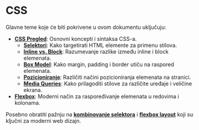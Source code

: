 # CSS

Glavne teme koje će biti pokrivene u ovom dokumentu uključuju:

-   [**CSS Pregled**](/css/css.md): Osnovni koncepti i sintaksa CSS-a.
    -   [**Selektori**](/css/css.md?id=css-selektori): Kako targetirati HTML elemente za primenu stilova.
    -   [**Inline vs. Block**](/css/css.md?id=tipovi-prikaza-inline-vs-block): Razumevanje razlike između inline i block elemenata.
    -   [**Box Model**](/css/css.md?id=box-model): Kako margin, padding i border utiču na raspored elemenata.
    -   [**Pozicioniranje**](/css/css.md?id=pozicioniranje): Različiti načini pozicioniranja elemenata na stranici.
    -   [**Media Queries**](/css/css.md?id=media-queries): Kako prilagoditi stilove za različite uređaje i veličine ekrana.
-   [**Flexbox**](/css/flexbox.md): Moderni način za raspoređivanje elemenata u redovima i kolonama.

Posebno obratiti pažnju na [**kombinovanje selektora**](/css/css.md?id=kombinovanje-selektora-napredniji-primeri) i [**flexbox layout**](/css/flexbox.md) koji su ključni za moderni web dizajn.
